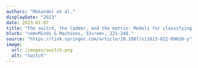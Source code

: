```yaml
---
authors: "Mökander et al."
displayDate: "2023"
date: 2023-01-07
title: "The switch, the ladder, and the matrix: Models for classifying AI systems"
blurb: "<em>Minds & Machines, 33</em>, 221-248."
source: "https://link.springer.com/article/10.1007/s11023-022-09620-y"
image:
  url: /images/switch.png
  alt: "switch"
---
```

